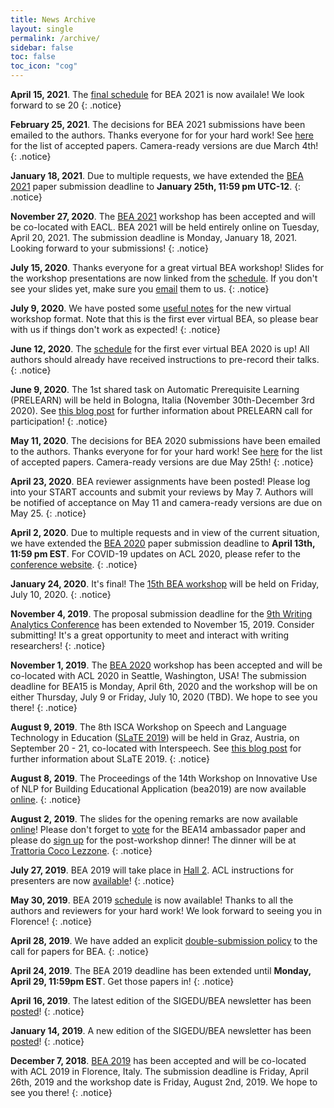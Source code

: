```yaml
---
title: News Archive
layout: single
permalink: /archive/
sidebar: false
toc: false
toc_icon: "cog"
---
```


**April 15, 2021**. The [final schedule](bea/current#schedule) for BEA 2021 is now availale! We look forward to se
20 {: .notice}

**February 25, 2021**. The decisions for BEA 2021 submissions have been emailed to the authors. Thanks everyone for for your hard work! See [here](/bea/current#accepted-papers) for the list of accepted papers. Camera-ready versions are due March 4th!
{: .notice}

**January 18, 2021**. Due to multiple requests, we have extended the [BEA 2021](/bea/current) paper submission deadline to **January 25th, 11:59 pm UTC-12**.
{: .notice}

**November 27, 2020**. The [BEA 2021](/bea/current) workshop has been accepted and will be co-located with EACL. BEA 2021 will be held entirely online on Tuesday, April 20, 2021. The submission deadline is Monday, January 18, 2021. Looking forward to your submissions!
{: .notice}

**July 15, 2020**. Thanks everyone for a great virtual BEA workshop! Slides for the workshop presentations are now linked from the [schedule](/bea/2020#schedule). If you don't see your slides yet, make sure you [email](mailto:bea.nlp.workshop@gmail.com) them to us.
{: .notice}

**July 9, 2020**.  We have posted some [useful notes](/bea/2020#attending-virtually) for the new virtual workshop format. Note that this is the first ever virtual BEA, so please bear with us if things don't work as expected! 
{: .notice}

**June 12, 2020**.  The [schedule](/bea/2020#schedule) for the first ever virtual BEA 2020 is up! All authors should already have received instructions to pre-record their talks. 
{: .notice}

**June 9, 2020**.  The 1st shared task on Automatic Prerequisite Learning (PRELEARN) will be held in Bologna, Italia (November 30th-December 3rd  2020). See [this blog post](/blog/guest/PRELEARN-shared-task/) for further information about PRELEARN call for participation!
{: .notice}

**May 11, 2020**. The decisions for BEA 2020 submissions have been emailed to the authors. Thanks everyone for for your hard work! See [here](/bea/2020#schedule) for the list of accepted papers. Camera-ready versions are due May 25th!
{: .notice}

**April 23, 2020**. BEA reviewer assignments have been posted! Please log into your START accounts and submit your reviews by May 7. Authors will be notified of acceptance on May 11 and camera-ready versions are due on May 25.
{: .notice}

**April 2, 2020**. Due to multiple requests and in view of the current situation, we have extended the [BEA 2020](/bea/2020) paper submission deadline to **April 13th, 11:59 pm EST**. For COVID-19 updates on ACL 2020, please refer to the [conference website](https://acl2020.org).
{: .notice}

**January 24, 2020**. It's final! The [15th BEA workshop](/bea/2020) will be held on Friday, July 10, 2020. 
{: .notice}

**November 4, 2019**. The proposal submission deadline for the [9th Writing Analytics Conference](/blog/guest/9th-wac-announcement) has been extended to November 15, 2019. Consider submitting! It's a great opportunity to meet and interact with writing researchers! 
{: .notice}

**November 1, 2019**. The [BEA 2020](/bea/2020) workshop has been accepted and will be co-located with ACL 2020 in Seattle, Washington, USA! The submission deadline for BEA15 is Monday, April 6th, 2020 and the workshop will be on either Thursday, July 9 or Friday, July 10, 2020 (TBD). We hope to see you there!
{: .notice}

**August 9, 2019**. The 8th ISCA Workshop on Speech and Language Technology in Education ([SLaTE 2019](https://sites.google.com/view/slate2019/home)) will be held in Graz, Austria, on September 20 - 21, co-located with Interspeech.  See [this blog post](/blog/guest/slate2019-announcement/) for further information about SLaTE 2019.
{: .notice}

**August 8, 2019**. The Proceedings of the 14th Workshop on Innovative Use of NLP for Building Educational Application (bea2019) are now available [online](https://www.aclweb.org/anthology/volumes/W19-44/).
{: .notice}

**August 2, 2019**. The slides for the opening remarks are now available [online](https://1drv.ms/b/s!AnFJWBBU0mI4gQZVP93G93DJsIYB)! Please don't forget to [vote](https://bit.ly/bea14-ambassador) for the BEA14 ambassador paper and please do [sign up](https://bit.ly/bea14-dinner) for the post-workshop dinner! The dinner will be at [Trattoria Coco Lezzone](https://goo.gl/maps/oVc7VSGYMXtV4b2x5).
{: .notice}

**July 27, 2019**. BEA 2019 will take place in [Hall 2](http://www.acl2019.org/EN/workshops.xhtml). ACL instructions for presenters are now [available](http://www.acl2019.org/EN/instructions-for-presenters.xhtml)!
{: .notice}

**May 30, 2019**. BEA 2019 [schedule](/bea/2019#schedule) is now available! Thanks to all the authors and reviewers for your hard work! We look forward to seeing you in Florence!
{: .notice} 

**April 28, 2019**. We have added an explicit [double-submission policy](/bea/14#double-submission-policy) to the call for papers for BEA.
{: .notice} 

**April 24, 2019**. The BEA 2019 deadline has been extended until **Monday, April 29, 11:59pm EST**. Get those papers in!
{: .notice} 

**April 16, 2019**. The latest edition of the SIGEDU/BEA newsletter has been [posted](/blog/sigedu-newsletter-3/)!
{: .notice} 

**January 14, 2019**. A new edition of the SIGEDU/BEA newsletter has been [posted](/blog/sigedu-newsletter-2/)!
{: .notice} 

**December 7, 2018**. [BEA 2019](/bea/2019) has been accepted and will be co-located with ACL 2019 in Florence, Italy. The submission deadline is Friday, April 26th, 2019 and the workshop date is Friday, August 2nd, 2019. We hope to see you there!
{: .notice} 
